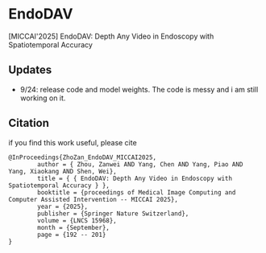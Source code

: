 # EndoDAV
[MICCAI'2025] EndoDAV: Depth Any Video in Endoscopy with Spatiotemporal Accuracy

## Updates
- 9/24: release code and model weights. The code is messy and i am still working on it.

## Citation
if you find this work useful, please cite
```
@InProceedings{ZhoZan_EndoDAV_MICCAI2025,
        author = { Zhou, Zanwei AND Yang, Chen AND Yang, Piao AND Yang, Xiaokang AND Shen, Wei},
        title = { { EndoDAV: Depth Any Video in Endoscopy with Spatiotemporal Accuracy } },
        booktitle = {proceedings of Medical Image Computing and Computer Assisted Intervention -- MICCAI 2025},
        year = {2025},
        publisher = {Springer Nature Switzerland},
        volume = {LNCS 15968},
        month = {September},
        page = {192 -- 201}
}
```
